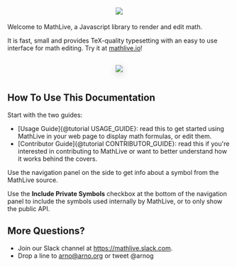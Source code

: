 <h1 align="center">
    <a href="https://mathlive.io">
        <img style="max-width:100%" src="https://github.com/arnog/mathlive/blob/master/assets/logo-1024.jpg?raw=true">
    </a>
</h1>


Welcome to MathLive, a Javascript library to render and edit math. 

It is fast, small and provides TeX-quality typesetting 
with an easy to use interface for math editing. Try it at [mathlive.io](https://mathlive.io)!
<div align="center">
    <img 
    style='max-width:50%;margin:15px; box-shadow: 0px 5px 15px #ddd; border: 1px solid #eee' 
    src="https://github.com/arnog/mathlive/blob/master/assets/screenshots/popover.png?raw=true">
</div>

## How To Use This Documentation

Start with the two guides:
* [Usage Guide]{@tutorial USAGE_GUIDE}: read this to get started using
MathLive in your web page to display math formulas, or edit them.
* [Contributor Guide]{@tutorial CONTRIBUTOR_GUIDE}: read this if you're
interested in contributing to MathLive or want to better understand how it 
works behind the covers.

Use the navigation panel on the side to get info about a symbol from the 
MathLive source.

Use the **Include Private Symbols** checkbox at the bottom of the navigation 
panel to include the symbols used internally by MathLive, or to only show
the public API.

## More Questions?

* Join our Slack channel at https://mathlive.slack.com. 
* Drop a line to arno@arno.org or tweet @arnog
